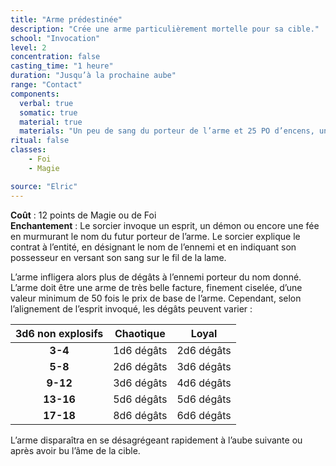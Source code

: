 ```yaml
---
title: "Arme prédestinée"
description: "Crée une arme particulièrement mortelle pour sa cible."
school: "Invocation"
level: 2
concentration: false
casting_time: "1 heure"
duration: "Jusqu’à la prochaine aube"
range: "Contact"
components:
  verbal: true
  somatic: true
  material: true
  materials: "Un peu de sang du porteur de l’arme et 25 PO d’encens, une arme d'une valeur minimum de 50 fois le prix de base"
ritual: false
classes:
    - Foi
    - Magie

source: "Elric"
---
```

**Coût** : 12 points de Magie ou de Foi  
**Enchantement** : Le sorcier invoque un esprit, un démon ou encore une fée en murmurant le nom du futur porteur de l’arme. Le sorcier explique le contrat à l’entité, en désignant le nom de l’ennemi et en indiquant son possesseur en versant son sang sur le fil de la lame.  

L’arme infligera alors plus de dégâts à l’ennemi porteur du nom donné. L’arme doit être une arme de très belle facture, finement ciselée, d’une valeur minimum de 50 fois le prix de base de l’arme. Cependant, selon l’alignement de l’esprit invoqué, les dégâts peuvent varier :  

| 3d6 non explosifs | Chaotique | Loyal |
|:-:|:-:|:-:|
|**3-4**|1d6 dégâts|2d6 dégâts|
|**5-8**|2d6 dégâts|3d6 dégâts|
|**9-12**|3d6 dégâts|4d6 dégâts|
|**13-16**|5d6 dégâts|5d6 dégâts|
|**17-18**|8d6 dégâts|6d6 dégâts|

L’arme disparaîtra en se désagrégeant rapidement à l’aube suivante ou après avoir bu l’âme de la cible.    
